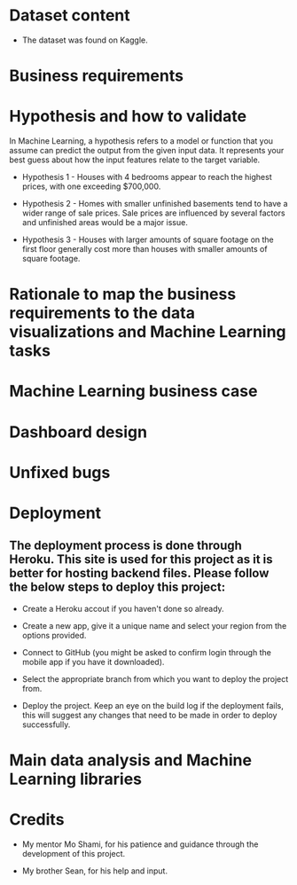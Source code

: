 

# Dataset content


- The dataset was found on Kaggle. 



# Business requirements



# Hypothesis and how to validate


In Machine Learning, a hypothesis refers to a model or function that you assume can predict the output from the given input data. It represents your best guess about how the input features relate to the target variable. 

 - Hypothesis 1 - Houses with 4 bedrooms appear to reach the highest prices, with one exceeding $700,000.  

 - Hypothesis 2 - Homes with smaller unfinished basements tend to have a wider range of sale prices. Sale prices are influenced by several factors and unfinished areas would be a major issue. 

 - Hypothesis 3 - Houses with larger amounts of square footage on the first floor generally cost more than houses with smaller amounts of square footage. 



# Rationale to map the business requirements to the data visualizations and Machine Learning tasks


# Machine Learning business case


# Dashboard design


# Unfixed bugs 


# Deployment



## The deployment process is done through Heroku. This site is used for this project as it is better for hosting backend files. Please follow the below steps to deploy this project:


- Create a Heroku accout if you haven't done so already. 

- Create a new app, give it a unique name and select your region from the options provided.

- Connect to GitHub (you might be asked to confirm login through the mobile app if you have it downloaded).

- Select the appropriate branch from which you want to deploy the project from. 

- Deploy the project. Keep an eye on the build log if the deployment fails, this will suggest any changes that need to be made in order to deploy successfully.

# Main data analysis and Machine Learning libraries


# Credits 

- My mentor Mo Shami, for his patience and guidance through the development of this project. 

- My brother Sean, for his help and input. 